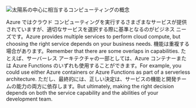 ![太陽系の中心に相当するコンピューティングの概念](../media/5-heading.png)

<span data-ttu-id="8dd38-102">Azure ではクラウド コンピューティングを実行するさまざまなサービスが提供されていますが、適切なサービスを選択する際に基準となるのがビジネス ニーズです。</span><span class="sxs-lookup"><span data-stu-id="8dd38-102">Azure provides multiple services to perform cloud compute, but choosing the right service depends on your business needs.</span></span> <span data-ttu-id="8dd38-103">機能は重複する場合があります。</span><span class="sxs-lookup"><span data-stu-id="8dd38-103">Remember that there are some overlaps in capabilities.</span></span> <span data-ttu-id="8dd38-104">たとえば、サーバーレス アーキテクチャの一部としては、Azure コンテナーまたは Azure Functions のいずれも使用することができます。</span><span class="sxs-lookup"><span data-stu-id="8dd38-104">For example, you could use either Azure containers or Azure Functions as part of a serverless architecture.</span></span> <span data-ttu-id="8dd38-105">ただし、最終的には、正しい決定は、サービスの機能と開発チームの能力の両方に依存します。</span><span class="sxs-lookup"><span data-stu-id="8dd38-105">But ultimately, making the right decision depends on both the service capability and the abilities of your development team.</span></span>